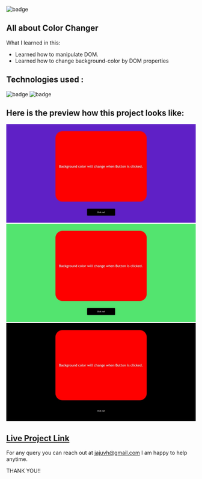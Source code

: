 ![badge](https://img.shields.io/badge/LearnCodeOnline-INeuron)

## All about Color Changer

What I learned in this:

- Learned how to manipulate DOM.
- Learned how to change background-color by DOM properties

## Technologies used :

![badge](https://img.shields.io/badge/HTML-CSS-INeuron)
![badge](https://img.shields.io/badge/Javascript-INeuron)

## Here is the preview how this project looks like:

![lco](./Web%20capture_2-2-2023_14921_127.0.0.1.jpeg)
![lco](./Web%20capture_2-2-2023_14845_127.0.0.1.jpeg)
![lco](./Web%20capture_2-2-2023_1485_127.0.0.1.jpeg)
## [Live Project Link](https://color-changer-green.vercel.app/)

For any query you can reach out at jajuvh@gmail.com I am happy to help anytime.

THANK YOU!!